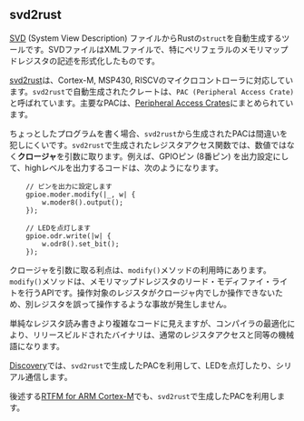 ## svd2rust

[SVD] (System View Description) ファイルからRustの`struct`を自動生成するツールです。SVDファイルはXMLファイルで、特にペリフェラルのメモリマップドレジスタの記述を形式化したものです。

[SVD]: http://www.keil.com/pack/doc/CMSIS/SVD/html/index.html

[svd2rust]は、Cortex-M, MSP430, RISCVのマイクロコントローラに対応しています。`svd2rust`で自動生成されたクレートは、`PAC (Peripheral Access Crate)` と呼ばれています。主要なPACは、[Peripheral Access Crates]にまとめられています。

[svd2rust]: https://docs.rs/svd2rust/0.14.0/svd2rust/
[Peripheral Access Crates]: https://github.com/rust-embedded/awesome-embedded-rust#peripheral-access-crates

ちょっとしたプログラムを書く場合、`svd2rust`から生成されたPACは間違いを犯しにくいです。`svd2rust`で生成されたレジスタアクセス関数では、数値ではなく**クロージャ**を引数に取ります。例えば、GPIOピン (8番ピン) を出力設定にして、highレベルを出力するコードは、次のようになります。

```rust,ignore
    // ピンを出力に設定します
    gpioe.moder.modify(|_, w| {
        w.moder8().output();
    });

    // LEDを点灯します
    gpioe.odr.write(|w| {
        w.odr8().set_bit();
    });
```

クロージャを引数に取る利点は、`modify()`メソッドの利用時にあります。`modify()`メソッドは、メモリマップドレジスタのリード・モディファイ・ライトを行うAPIです。操作対象のレジスタがクロージャ内でしか操作できないため、別レジスタを誤って操作するような事故が発生しません。

単純なレジスタ読み書きより複雑なコードに見えますが、コンパイラの最適化により、リリースビルドされたバイナリは、通常のレジスタアクセスと同等の機械語になります。

[Discovery]では、`svd2rust`で生成したPACを利用して、LEDを点灯したり、シリアル通信します。

[Discovery]: https://tomoyuki-nakabayashi.github.io/discovery/

後述する[RTFM for ARM Cortex-M]でも、`svd2rust`で生成したPACを利用します。

[RTFM for ARM Cortex-M]: https://github.com/japaric/cortex-m-rtfm